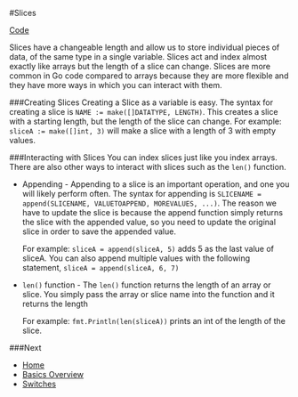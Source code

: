 #Slices

[Code](slices.go)

Slices have a changeable length and allow us to store individual pieces of data, of the same type in a single variable. Slices act and index almost exactly like arrays but the length of a slice can change. Slices are more common in Go code compared to arrays because they are more flexible and they have more ways in which you can interact with them.

###Creating Slices
Creating a Slice as a variable is easy. The syntax for creating a slice is `NAME := make([]DATATYPE, LENGTH)`. This creates a slice with a starting length, but the length of the slice can change.
For example: `sliceA := make([]int, 3)` will make a slice with a length of 3 with empty values.


###Interacting with Slices
You can index slices just like you index arrays. There are also other ways to interact with slices such as the `len()` function.

* Appending - Appending to a slice is an important operation, and one you will likely perform often. The syntax for appending is `SLICENAME = append(SLICENAME, VALUETOAPPEND, MOREVALUES, ...)`. The reason we have to update the slice is because the append function simply returns the slice with the appended value, so you need to update the original slice in order to save the appended value.

	For example: `sliceA = append(sliceA, 5)` adds 5 as the last value of sliceA. You can also append multiple values with the following statement, `sliceA = append(sliceA, 6, 7)`

* `len()` function - The `len()` function returns the length of an array or slice. You simply pass the array or slice name into the function and it returns the length

	For example: `fmt.Println(len(sliceA))` prints an int of the length of the slice.

###Next

* [Home](../../README.md)
* [Basics Overview](../basics.md)
* [Switches](../switch/switch.md)
